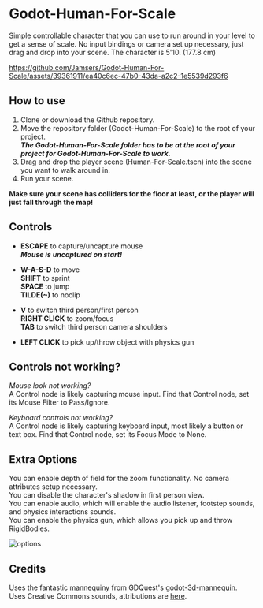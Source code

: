 # Godot-Human-For-Scale
Simple controllable character that you can use to run around in your level to get a sense of scale. No input bindings or camera set up necessary, just drag and drop into your scene. The character is 5'10. (177.8 cm)

https://github.com/Jamsers/Godot-Human-For-Scale/assets/39361911/ea40c6ec-47b0-43da-a2c2-1e5539d293f6

## How to use
1. Clone or download the Github repository.  
2. Move the repository folder (Godot-Human-For-Scale) to the root of your project.  
    ***The Godot-Human-For-Scale folder has to be at the root of your project for Godot-Human-For-Scale to work.***  
4. Drag and drop the player scene (Human-For-Scale.tscn) into the scene you want to walk around in.  
5. Run your scene.  

**Make sure your scene has colliders for the floor at least, or the player will just fall through the map!**

## Controls
- **ESCAPE** to capture/uncapture mouse  
  ***Mouse is uncaptured on start!***  

- **W-A-S-D** to move  
  **SHIFT** to sprint  
  **SPACE** to jump  
  **TILDE(~)** to noclip

- **V** to switch third person/first person  
  **RIGHT CLICK** to zoom/focus  
  **TAB** to switch third person camera shoulders  

- **LEFT CLICK** to pick up/throw object with physics gun  

## Controls not working?

*Mouse look not working?*  
A Control node is likely capturing mouse input. Find that Control node, set its Mouse Filter to Pass/Ignore.  

*Keyboard controls not working?*  
A Control node is likely capturing keyboard input, most likely a button or text box. Find that Control node, set its Focus Mode to None.

## Extra Options

You can enable depth of field for the zoom functionality. No camera attributes setup necessary.  
You can disable the character's shadow in first person view.  
You can enable audio, which will enable the audio listener, footstep sounds, and physics interactions sounds.  
You can enable the physics gun, which allows you pick up and throw RigidBodies.

![options](https://github.com/Jamsers/Godot-Human-For-Scale/assets/39361911/01ca7799-021c-46c1-a98a-c68c1dee7035)

## Credits

Uses the fantastic [mannequiny](https://github.com/GDQuest/godot-3d-mannequin/tree/master/godot/assets/3d/mannequiny) from GDQuest's [godot-3d-mannequin](https://github.com/GDQuest/godot-3d-mannequin).  
Uses Creative Commons sounds, attributions are [here](https://github.com/Jamsers/Godot-Human-For-Scale/blob/main/Assets/Audio/ATTRIBUTION).
